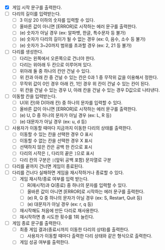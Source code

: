 - [x] 게임 시작 문구를 출력한다.
- [ ] 다리의 길이를 입력받는다.
  - [ ] 3 이상 20 이하의 숫자를 입력할 수 있다.
  - [ ] 올바른 값이 아니면 [ERROR]로 시작하는 에러 문구를 출력한다.
  - [ ] (e) 숫자가 아닐 경우 (ex: 알파벳, 한글, 특수문자 등 불가)
  - [ ] (e) 숫자가 다리의 길이가 될 수 없는 경우 (ex: 0, 음수, 소수 등 불가)
  - [ ] (e) 숫자가 3~20까지 범위를 초과할 경우 (ex: 2, 21 등 불가)
- [ ] 다리를 생성한다.
  - [ ] 다리는 왼쪽에서 오른쪽으로 건너야 한다.
  - [ ] 다리는 위아래 두 칸으로 이루어져 있다.
  - [ ] 위아래 둘 중 하나의 칸만 건널 수 있다.
  - [ ] 위 칸과 아래 칸 중 건널 수 있는 칸은 0과 1 중 무작위 값을 이용해서 정한다.
  - [ ] 무작위 값이 0인 경우 아래 칸, 1인 경우 위 칸이 건널 수 있는 칸이 된다.
  - [ ] 위 칸을 건널 수 있는 경우 U, 아래 칸을 건널 수 있는 경우 D값으로 나타낸다.
- [ ] 이동할 칸을 입력받는다.
  - [ ] U(위 칸)와 D(아래 칸) 중 하나의 문자를 입력할 수 있다.
  - [ ] 올바른 값이 아니면 [ERROR]로 시작하는 에러 문구를 출력한다.
  - [ ] (e) U, D 중 하나의 문자가 아닐 경우 (ex: L, R 등)
  - [ ] (e) 대문자가 아닐 경우 (ex: u, d 등)
- [ ] 사용자가 이동할 때마다 지금까지 이동한 다리의 상태를 출력한다.
  - [ ] 이동할 수 있는 칸을 선택한 경우 O 표시
  - [ ] 이동할 수 없는 칸을 선택한 경우 X 표시
  - [ ] 선택하지 않은 칸은 공백 한 칸으로 표시
  - [ ] 다리의 시작은 `[`, 다리의 끝은 `]`으로 표시
  - [ ] 다리 칸의 구분은 `|`(앞뒤 공백 포함) 문자열로 구분
- [ ] 다리를 끝까지 건너면 게임이 종료된다.
- [ ] 다리를 건너다 실패하면 게임을 재시작하거나 종료할 수 있다.
  - [ ] 게임 재시작/종료 여부를 입력 받는다.
    - [ ] R(재시작)과 Q(종료) 중 하나의 문자를 입력할 수 있다.
    - [ ] 올바른 값이 아니면 [ERROR]로 시작하는 에러 문구를 출력한다.
    - [ ] (e) R, Q 중 하나의 문자가 아닐 경우 (ex: S, Restart, Quit 등)
    - [ ] (e) 대문자가 아닐 경우 (ex: r, q 등)
  - [ ] 재시작해도 처음에 만든 다리로 재사용한다.
  - [ ] 재시작하면 총 시도한 횟수를 1회 늘린다.
- [ ] 게임 종료 문구를 출력한다.
  - [ ] 최종 게임 결과(종료시까지 이동한 다리의 상태)를 출력한다.
    - [ ] 사용자가 이동할 때마다 출력한 다리 상태와 같은 형식으로 출력한다.
  - [ ] 게임 성공 여부를 출력한다.
